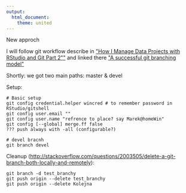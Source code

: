 ```yaml
---
output:
  html_document:
    theme: united
---
```


New approch


I will follow git workflow describe in ["How I Manage Data Projects with RStudio and Git Part 2""][1] and linked there ["A successful git branching model"][2]

Shortly: we got two main paths: master & devel

Setup:

	# Basic setup
	git config credential.helper wincred # to remember password in RStudio/gitshell
	git config user.email ""
	git config user.name "refrence to place? say Marek@homeWin"
	git config [--global] merge.ff false
	??? push always with -all (configurable?)
	
	# devel bracnh
	git branch devel


Cleanup (http://stackoverflow.com/questions/2003505/delete-a-git-branch-both-locally-and-remotely):

	git branch -d test_branchy
	git push origin --delete test_branchy
	git push origin --delete Kolejna



[1]: http://christianlemp.com/blog/2014/02/13/How-I-Manage-Data-Projects-with-RStudio-and-Git-Part-2.html "How I Manage Data Projects with RStudio and Git Part 2"

[2]: http://nvie.com/posts/a-successful-git-branching-model/
